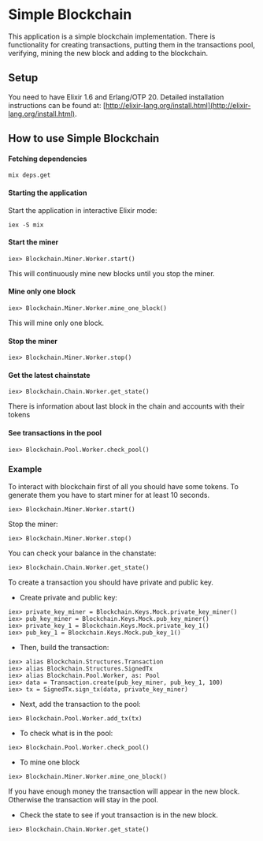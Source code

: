 # Simple Blockchain

This application is a simple blockchain implementation. There is functionality for creating transactions, putting them in the transactions pool, verifying, mining the new block and adding to the blockchain.

## Setup

You need to have Elixir 1.6 and Erlang/OTP 20. Detailed installation instructions can be found at: [http://elixir-lang.org/install.html](http://elixir-lang.org/install.html).

## How to use Simple Blockchain

#### **Fetching dependencies**
```
mix deps.get
```

#### **Starting the application**
Start the application in interactive Elixir mode:
```
iex -S mix
```

#### **Start the miner**
```
iex> Blockchain.Miner.Worker.start()
```

This will continuously mine new blocks until you stop the miner.

#### **Mine only one block**
```
iex> Blockchain.Miner.Worker.mine_one_block()
```

This will mine only one block.

#### **Stop the miner**
```
iex> Blockchain.Miner.Worker.stop()
```

#### **Get the latest chainstate**
```
iex> Blockchain.Chain.Worker.get_state()
```

There is information about last block in the chain and accounts with their tokens

#### **See transactions in the pool**
```
iex> Blockchain.Pool.Worker.check_pool()
```

### Example

To interact with blockchain first of all you should have some tokens. 
To generate them you have to start miner for at least 10 seconds.

```
iex> Blockchain.Miner.Worker.start()
```

Stop the miner:

```
iex> Blockchain.Miner.Worker.stop()
```

You can check your balance in the chanstate:

```
iex> Blockchain.Chain.Worker.get_state()
```

To create a transaction you should have private and public key.
- Create private and public key:

```
iex> private_key_miner = Blockchain.Keys.Mock.private_key_miner()
iex> pub_key_miner = Blockchain.Keys.Mock.pub_key_miner()
iex> private_key_1 = Blockchain.Keys.Mock.private_key_1()
iex> pub_key_1 = Blockchain.Keys.Mock.pub_key_1()
```

- Then, build the transaction:

```
iex> alias Blockchain.Structures.Transaction
iex> alias Blockchain.Structures.SignedTx
iex> alias Blockchain.Pool.Worker, as: Pool
iex> data = Transaction.create(pub_key_miner, pub_key_1, 100)
iex> tx = SignedTx.sign_tx(data, private_key_miner)
```

- Next, add the transaction to the pool: 


```
iex> Blockchain.Pool.Worker.add_tx(tx)
```

- To check what is in the pool:


```
iex> Blockchain.Pool.Worker.check_pool()
```

- To mine one block


```
iex> Blockchain.Miner.Worker.mine_one_block()
```

If you have enough money the transaction will appear in the new block.
Otherwise the transaction will stay in the pool.

- Check the state to see if yout transaction is in the new block. 

```
iex> Blockchain.Chain.Worker.get_state()
```








